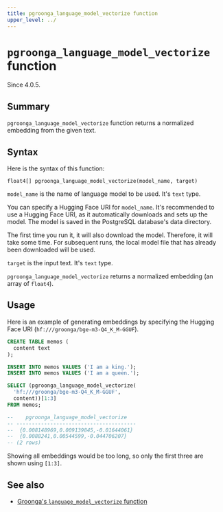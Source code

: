 ```yaml
---
title: pgroonga_language_model_vectorize function
upper_level: ../
---
```


# `pgroonga_language_model_vectorize` function

Since 4.0.5.

## Summary

`pgroonga_language_model_vectorize` function returns a normalized embedding from the given text.

## Syntax

Here is the syntax of this function:

```text
float4[] pgroonga_language_model_vectorize(model_name, target)
```

`model_name` is the name of language model to be used. It's `text` type.

You can specify a Hugging Face URI for `model_name`.
It's recommended to use a Hugging Face URI, as it automatically downloads and sets up the model.
The model is saved in the PostgreSQL database's data directory.

The first time you run it, it will also download the model. Therefore, it will take some time.
For subsequent runs, the local model file that has already been downloaded will be used.

`target` is the input text. It's `text` type.

`pgroonga_language_model_vectorize` returns a normalized embedding (an array of `float4`).

## Usage

Here is an example of generating embeddings by specifying the Hugging Face URI (`hf:///groonga/bge-m3-Q4_K_M-GGUF`).

```sql
CREATE TABLE memos (
  content text
);

INSERT INTO memos VALUES ('I am a king.');
INSERT INTO memos VALUES ('I am a queen.');

SELECT (pgroonga_language_model_vectorize(
  'hf:///groonga/bge-m3-Q4_K_M-GGUF',
  content))[1:3]
FROM memos;

--    pgroonga_language_model_vectorize   
-- ---------------------------------------
--  {0.008148969,0.009139845,-0.01644061}
--  {0.0088241,0.00544599,-0.044706207}
-- (2 rows)
```

Showing all embeddings would be too long, so only the first three are shown using `[1:3]`.

## See also

* [Groonga's `language_model_vectorize` function][groonga-language-model-vectorize]

[groonga-language-model-vectorize]:https://groonga.org/docs/reference/functions/language_model_vectorize.html
